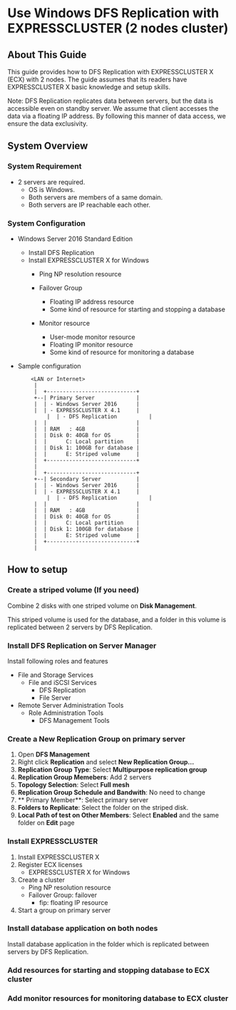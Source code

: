 # Use Windows DFS Replication with EXPRESSCLUSTER (2 nodes cluster)

## About This Guide

This guide provides how to DFS Replication with EXPRESSCLUSTER X (ECX) with 2 nodes. The guide assumes that its readers have EXPRESSCLUSTER X basic knowledge and setup skills.

Note: DFS Replication replicates data between servers, but the data is accessible even on standby server. We assume that client accesses the data via a floating IP address. By following this manner of data access, we ensure the data exclusivity.

## System Overview

### System Requirement

- 2 servers are required.
    - OS is Windows.
    - Both servers are members of a same domain.
    - Both servers are IP reachable each other.

### System Configuration

- Windows Server 2016 Standard Edition
    - Install DFS Replication
    - Install EXPRESSCLUSTER X for Windows
    	- Ping NP resolution resource
        - Failover Group
            - Floating IP address resource
            - Some kind of resource for starting and stopping a database

        - Monitor resource
            - User-mode monitor resource
            - Floating IP monitor resource
            - Some kind of resource for monitoring a database

- Sample configuration
    ```
		<LAN or Internet>
		 |
		 |  +----------------------------+
		 +--| Primary Server             |
		 |  | - Windows Server 2016      |
		 |  | - EXPRESSCLUSTER X 4.1     |
         	 |  | - DFS Replication          |
		 |  |                            |
		 |  | RAM   : 4GB                |
		 |  | Disk 0: 40GB for OS        |
		 |  |      C: Local partition    |
		 |  | Disk 1: 100GB for database |
		 |  |      E: Striped volume     |
		 |  +----------------------------+
		 |
		 |  +----------------------------+
		 +--| Secondary Server           |
		 |  | - Windows Server 2016      |
		 |  | - EXPRESSCLUSTER X 4.1     |
         	 |  | - DFS Replication          |         
		 |  |                            |
		 |  | RAM   : 4GB                |
		 |  | Disk 0: 40GB for OS        |
		 |  |      C: Local partition    |
		 |  | Disk 1: 100GB for database |
		 |  |      E: Striped volume     |
		 |  +----------------------------+
		 |
    ```

## How to setup

### Create a striped volume (If you need)

Combine 2 disks with one striped volume on **Disk Management**.

This striped volume is used for the database, and a folder in this volume is replicated between 2 servers by DFS Replication.

### Install DFS Replication on Server Manager

Install following roles and features

- File and Storage Services
	- File and iSCSI Services
		- DFS Replication
		- File Server
- Remote Server Administration Tools
	- Role Administration Tools
	    - DFS Management Tools
			
			
### Create a New Replication Group on primary server

1. Open **DFS Management**
2. Right click **Replication** and select **New Replication Group...**
3. **Replication Group Type**: Select **Multipurpose replication group**
4. **Replication Group Memebers**: Add 2 servers
5. **Topology Selection**: Select **Full mesh**
6. **Replication Group Schedule and Bandwith**: No need to change
7. ** Primary Member**: Select primary server
8. **Folders to Replicate**: Select the folder on the striped disk.
9. **Local Path of test on Other Members**: Select **Enabled** and the same folder on **Edit** page
	
### Install EXPRESSCLUSTER

1. Install EXPRESSCLUSTER X
2. Register ECX licenses
    - EXPRESSCLUSTER X for Windows
3. Create a cluster
    - Ping NP resolution resource
    - Failover Group: failover
        - fip: floating IP resource
4. Start a group on primary server

### Install database application on both nodes

Install database application in the folder which is replicated between servers by DFS Replication.

### Add resources for starting and stopping database to ECX cluster

### Add monitor resources for monitoring database to ECX cluster

